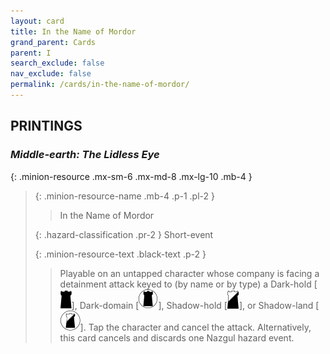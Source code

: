 ```yaml
---
layout: card
title: In the Name of Mordor
grand_parent: Cards
parent: I
search_exclude: false
nav_exclude: false
permalink: /cards/in-the-name-of-mordor/
---
```


## PRINTINGS


### _Middle-earth: The Lidless Eye_

{: .minion-resource .mx-sm-6 .mx-md-8 .mx-lg-10 .mb-4 }
> {: .minion-resource-name .mb-4 .p-1 .pl-2 }
> > <div class="hazard-mp"></div>
> > <div class="card-name">In the Name of Mordor</div>
>
> {: .hazard-classification .pr-2 }
> Short-event
>
> {: .minion-resource-text .black-text .p-2 }
> > Playable on an untapped character whose company is facing a detainment attack keyed to (by name or by type) a Dark-hold \[![](/assets/images/dark-hold.svg)], Dark-domain \[![](/assets/images/dark-domain.svg)], Shadow-hold \[![](/assets/images/shadow-hold.svg)], or Shadow-land \[![](/assets/images/shadow-land.svg)]. Tap the character and cancel the attack.  Alternatively, this card cancels and discards one Nazgul hazard event. 
> 
